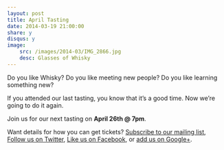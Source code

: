 ```yaml
---
layout: post
title: April Tasting
date: 2014-03-19 21:00:00
share: y
disqus: y
image: 
    src: /images/2014-03/IMG_2866.jpg
    desc: Glasses of Whisky
---
```


Do you like Whisky? Do you like meeting new people? Do you like learning something new? 

If you attended our last tasting, you know that it’s a good time. Now we’re going to do it again.

Join us for our next tasting on **April 26th @ 7pm**. 

Want details for how you can get tickets? [Subscribe to our mailing list](https://docs.google.com/forms/d/1MYPMB9Rw31RQrRCm-wA-AMSw-qUlzxkIuh4xd5bs3FI/viewform), [Follow us on Twitter](http://twitter.com/whiskydev), [Like us on Facebook](http://www.facebook.com/whiskydev), or [add us on Google+](http://plus.google.com/+Whiskydev).